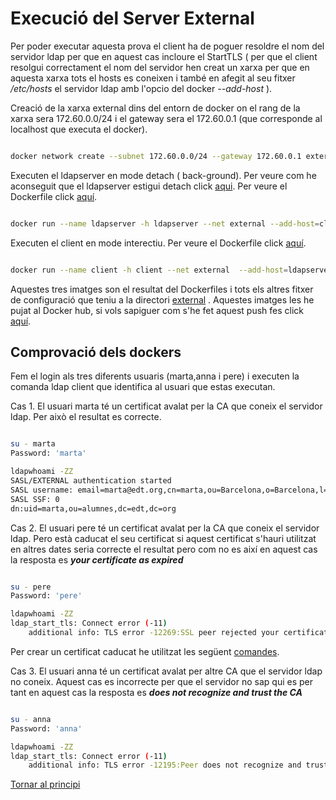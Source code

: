 # Execució del Server External

Per poder executar aquesta prova el client ha de poguer resoldre el nom del servidor ldap per que en aquest cas incloure el StartTLS ( per que el client resolgui
correctament el nom del servidor hen creat un xarxa per que  en aquesta xarxa tots el hosts es coneixen i també en afegit al seu fitxer */etc/hosts* el servidor
ldap amb l'opcio del docker *--add-host* ).

Creació de la xarxa external dins del entorn de docker on el rang de la xarxa sera 172.60.0.0/24 i el gateway sera el 172.60.0.1 (que corresponde al localhost
que executa el docker).

```bash

docker network create --subnet 172.60.0.0/24 --gateway 172.60.0.1 external

```

Executen el ldapserver en mode detach ( back-ground). Per veure com he aconseguit que el ldapserver estigui detach 
click [aqui](https://github.com/isx26067826/project/tree/master/sources/options.md). Per veure el Dockerfile click [aquí](https://github.com/isx26067826/project/blob/master/sources/external/server/Dockerfile).

```bash

docker run --name ldapserver -h ldapserver --net external --add-host=client:172.60.0.3 --ip 172.60.0.2 -d nickdunaway/external-server 

```

Executen el client en mode interectiu. Per veure el Dockerfile click [aquí](https://github.com/isx26067826/project/blob/master/sources/external/client/Dockerfile).

```bash

docker run --name client -h client --net external  --add-host=ldapserver:172.60.0.2 --ip 172.60.0.3 -it nickdunaway/external-client

```

Aquestes tres imatges son el resultat del Dockerfiles i tots els altres fitxer de configuració que teniu a la directori 
[external](https://github.com/isx26067826/project/tree/master/sources/external) . Aquestes imatges les he pujat al Docker hub, si vols 
sapiguer com s'he fet aquest push fes click [aquí](https://github.com/isx26067826/project/tree/master/sources/docker-push.md).

## Comprovació dels dockers

Fem el login als tres diferents usuaris (marta,anna i pere) i executen la comanda ldap client que identifica al usuari que estas executan.

Cas 1. El usuari marta té un certificat avalat per la CA que coneix el servidor ldap. Per això el resultat es correcte.

```bash

su - marta
Password: 'marta'

ldapwhoami -ZZ
SASL/EXTERNAL authentication started
SASL username: email=marta@edt.org,cn=marta,ou=Barcelona,o=Barcelona,l=Barcelona,st=Barcelona,c=ES
SASL SSF: 0
dn:uid=marta,ou=alumnes,dc=edt,dc=org

```

Cas 2. El usuari pere té un certificat avalat per la CA que coneix el servidor ldap. Pero està caducat el seu certificat si aquest certificat s'hauri utilitzat
en altres dates seria correcte el resultat pero com no es així en aquest cas la resposta es ***your certificate as expired***

```bash

su - pere     
Password: 'pere'

ldapwhoami -ZZ
ldap_start_tls: Connect error (-11)
	additional info: TLS error -12269:SSL peer rejected your certificate as expired.

```

Per crear un certificat caducat he utilitzat les següent [comandes](https://github.com/isx26067826/project/tree/master/sources/caducate.md).

Cas 3. El usuari anna té un certificat avalat per altre CA que el servidor ldap no coneix. Aquest cas es incorrecte per que el servidor no sap qui es per tant en
aquest cas la resposta es ***does not recognize and trust the CA***

```bash

su - anna
Password: 'anna'

ldapwhoami -ZZ
ldap_start_tls: Connect error (-11)
	additional info: TLS error -12195:Peer does not recognize and trust the CA that issued your certificate.

```


[Tornar al principi](https://github.com/isx26067826/project/blob/master/README.md)
